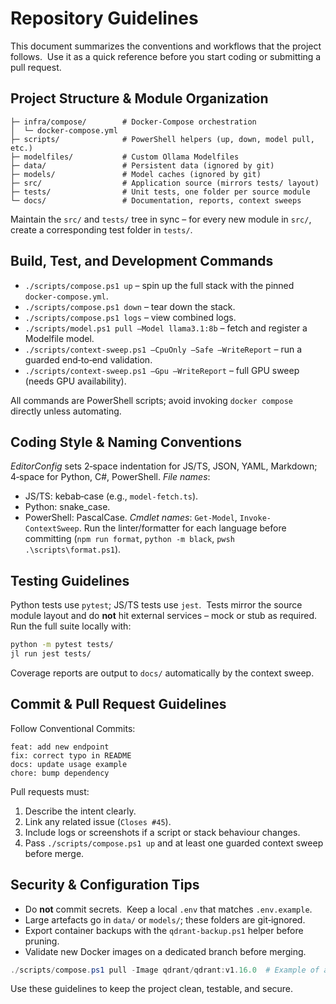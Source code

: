 Repository Guidelines
=====================

This document summarizes the conventions and workflows that the project follows.  Use it as a quick reference before you start coding or submitting a pull request.

## Project Structure & Module Organization

```
├─ infra/compose/        # Docker‑Compose orchestration
│  └─ docker-compose.yml
├─ scripts/              # PowerShell helpers (up, down, model pull, etc.)
├─ modelfiles/           # Custom Ollama Modelfiles
├─ data/                 # Persistent data (ignored by git)
├─ models/               # Model caches (ignored by git)
├─ src/                  # Application source (mirrors tests/ layout)
├─ tests/                # Unit tests, one folder per source module
└─ docs/                 # Documentation, reports, context sweeps
```

Maintain the `src/` and `tests/` tree in sync – for every new module in `src/`, create a corresponding test folder in `tests/`.

## Build, Test, and Development Commands

- `./scripts/compose.ps1 up` – spin up the full stack with the pinned `docker‑compose.yml`.
- `./scripts/compose.ps1 down` – tear down the stack.
- `./scripts/compose.ps1 logs` – view combined logs.
- `./scripts/model.ps1 pull –Model llama3.1:8b` – fetch and register a Modelfile model.
- `./scripts/context-sweep.ps1 –CpuOnly –Safe –WriteReport` – run a guarded end‑to‑end validation.
- `./scripts/context-sweep.ps1 –Gpu –WriteReport` – full GPU sweep (needs GPU availability).

All commands are PowerShell scripts; avoid invoking `docker compose` directly unless automating.

## Coding Style & Naming Conventions

*EditorConfig* sets 2‑space indentation for JS/TS, JSON, YAML, Markdown; 4‑space for Python, C#, PowerShell.
*File names*:
  - JS/TS: kebab‑case (e.g., `model-fetch.ts`).
  - Python: snake_case.
  - PowerShell: PascalCase.
*Cmdlet names*: `Get-Model`, `Invoke-ContextSweep`.
Run the linter/formatter for each language before committing (`npm run format`, `python -m black`, `pwsh .\scripts\format.ps1`).

## Testing Guidelines

Python tests use `pytest`; JS/TS tests use `jest`.  Tests mirror the source module layout and do **not** hit external services – mock or stub as required.
Run the full suite locally with:
```sh
python -m pytest tests/
jl run jest tests/
```
Coverage reports are output to `docs/` automatically by the context sweep.

## Commit & Pull Request Guidelines

Follow Conventional Commits:
```
feat: add new endpoint
fix: correct typo in README
docs: update usage example
chore: bump dependency
```
Pull requests must:
1. Describe the intent clearly.
2. Link any related issue (`Closes #45`).
3. Include logs or screenshots if a script or stack behaviour changes.
4. Pass `./scripts/compose.ps1 up` and at least one guarded context sweep before merge.

## Security & Configuration Tips

* Do **not** commit secrets.  Keep a local `.env` that matches `.env.example`.
* Large artefacts go in `data/` or `models/`; these folders are git‑ignored.
* Export container backups with the `qdrant‑backup.ps1` helper before pruning.
* Validate new Docker images on a dedicated branch before merging.
```ps1
./scripts/compose.ps1 pull -Image qdrant/qdrant:v1.16.0  # Example of a safe update
```

Use these guidelines to keep the project clean, testable, and secure.

